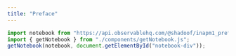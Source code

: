 ```yaml
---
title: "Preface"
---
```

```js
import notebook from "https://api.observablehq.com/@shadoof/inapm1_preface.js?v=3";
import { getNotebook } from "./components/getNotebook.js";
getNotebook(notebook, document.getElementById("notebook-div"));
```
<div id="notebook-div"></div>